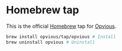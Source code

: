 # Homebrew tap

This is the official [Homebrew][] tap for [Opvious][].

```sh
brew install opvious/tap/opvious # Install
brew uninstall opvious # Uninstall
```

[Homebrew]: https://brew.sh
[Opvious]: https://www.opvious.io
